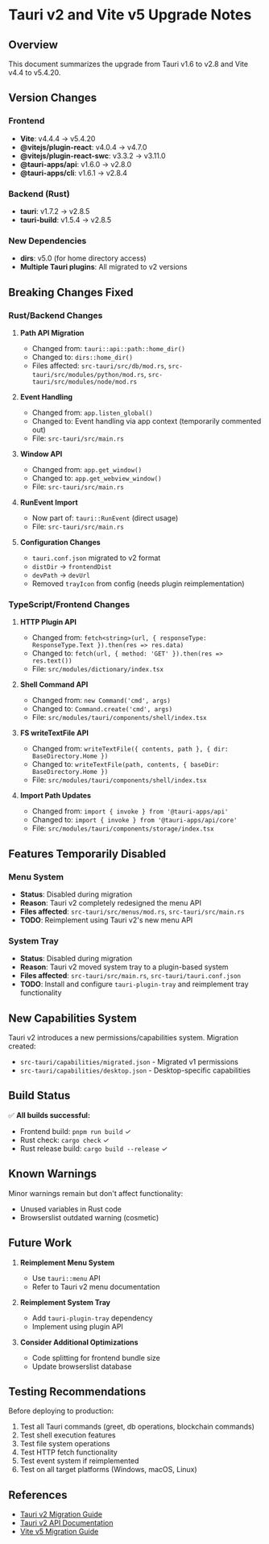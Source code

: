 # Tauri v2 and Vite v5 Upgrade Notes

## Overview
This document summarizes the upgrade from Tauri v1.6 to v2.8 and Vite v4.4 to v5.4.20.

## Version Changes

### Frontend
- **Vite**: v4.4.4 → v5.4.20
- **@vitejs/plugin-react**: v4.0.4 → v4.7.0
- **@vitejs/plugin-react-swc**: v3.3.2 → v3.11.0
- **@tauri-apps/api**: v1.6.0 → v2.8.0
- **@tauri-apps/cli**: v1.6.1 → v2.8.4

### Backend (Rust)
- **tauri**: v1.7.2 → v2.8.5
- **tauri-build**: v1.5.4 → v2.8.5

### New Dependencies
- **dirs**: v5.0 (for home directory access)
- **Multiple Tauri plugins**: All migrated to v2 versions

## Breaking Changes Fixed

### Rust/Backend Changes

1. **Path API Migration**
   - Changed from: `tauri::api::path::home_dir()`
   - Changed to: `dirs::home_dir()`
   - Files affected: `src-tauri/src/db/mod.rs`, `src-tauri/src/modules/python/mod.rs`, `src-tauri/src/modules/node/mod.rs`

2. **Event Handling**
   - Changed from: `app.listen_global()`
   - Changed to: Event handling via app context (temporarily commented out)
   - File: `src-tauri/src/main.rs`

3. **Window API**
   - Changed from: `app.get_window()`
   - Changed to: `app.get_webview_window()`
   - File: `src-tauri/src/main.rs`

4. **RunEvent Import**
   - Now part of: `tauri::RunEvent` (direct usage)
   - File: `src-tauri/src/main.rs`

5. **Configuration Changes**
   - `tauri.conf.json` migrated to v2 format
   - `distDir` → `frontendDist`
   - `devPath` → `devUrl`
   - Removed `trayIcon` from config (needs plugin reimplementation)

### TypeScript/Frontend Changes

1. **HTTP Plugin API**
   - Changed from: `fetch<string>(url, { responseType: ResponseType.Text }).then(res => res.data)`
   - Changed to: `fetch(url, { method: 'GET' }).then(res => res.text())`
   - File: `src/modules/dictionary/index.tsx`

2. **Shell Command API**
   - Changed from: `new Command('cmd', args)`
   - Changed to: `Command.create('cmd', args)`
   - File: `src/modules/tauri/components/shell/index.tsx`

3. **FS writeTextFile API**
   - Changed from: `writeTextFile({ contents, path }, { dir: BaseDirectory.Home })`
   - Changed to: `writeTextFile(path, contents, { baseDir: BaseDirectory.Home })`
   - File: `src/modules/tauri/components/shell/index.tsx`

4. **Import Path Updates**
   - Changed from: `import { invoke } from '@tauri-apps/api'`
   - Changed to: `import { invoke } from '@tauri-apps/api/core'`
   - File: `src/modules/tauri/components/storage/index.tsx`

## Features Temporarily Disabled

### Menu System
- **Status**: Disabled during migration
- **Reason**: Tauri v2 completely redesigned the menu API
- **Files affected**: `src-tauri/src/menus/mod.rs`, `src-tauri/src/main.rs`
- **TODO**: Reimplement using Tauri v2's new menu API

### System Tray
- **Status**: Disabled during migration
- **Reason**: Tauri v2 moved system tray to a plugin-based system
- **Files affected**: `src-tauri/src/main.rs`, `src-tauri/tauri.conf.json`
- **TODO**: Install and configure `tauri-plugin-tray` and reimplement tray functionality

## New Capabilities System

Tauri v2 introduces a new permissions/capabilities system. Migration created:
- `src-tauri/capabilities/migrated.json` - Migrated v1 permissions
- `src-tauri/capabilities/desktop.json` - Desktop-specific capabilities

## Build Status

✅ **All builds successful:**
- Frontend build: `pnpm run build` ✓
- Rust check: `cargo check` ✓
- Rust release build: `cargo build --release` ✓

## Known Warnings

Minor warnings remain but don't affect functionality:
- Unused variables in Rust code
- Browserslist outdated warning (cosmetic)

## Future Work

1. **Reimplement Menu System**
   - Use `tauri::menu` API
   - Refer to Tauri v2 menu documentation

2. **Reimplement System Tray**
   - Add `tauri-plugin-tray` dependency
   - Implement using plugin API

3. **Consider Additional Optimizations**
   - Code splitting for frontend bundle size
   - Update browserslist database

## Testing Recommendations

Before deploying to production:
1. Test all Tauri commands (greet, db operations, blockchain commands)
2. Test shell execution features
3. Test file system operations
4. Test HTTP fetch functionality
5. Test event system if reimplemented
6. Test on all target platforms (Windows, macOS, Linux)

## References

- [Tauri v2 Migration Guide](https://v2.tauri.app/start/migrate/)
- [Tauri v2 API Documentation](https://v2.tauri.app/reference/)
- [Vite v5 Migration Guide](https://vitejs.dev/guide/migration.html)
